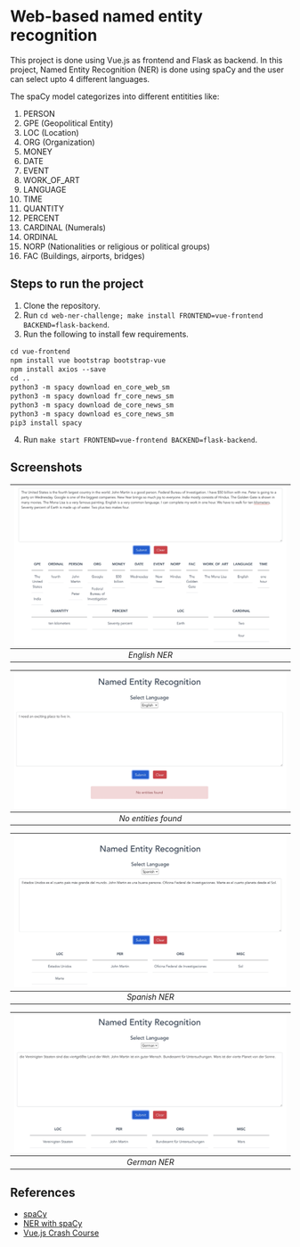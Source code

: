 # Web-based named entity recognition

This project is done using Vue.js as frontend and Flask as backend. In this project, Named Entity Recognition (NER) is done using spaCy and the user can select upto 4 different languages.

The spaCy model categorizes into different entitities like:
1. PERSON
2. GPE (Geopolitical Entity)
3. LOC (Location)
4. ORG (Organization)
5. MONEY 
6. DATE
7. EVENT
8. WORK_OF_ART 
9. LANGUAGE
10. TIME
11. QUANTITY
12. PERCENT
13. CARDINAL (Numerals)
14. ORDINAL
15. NORP (Nationalities or religious or political groups)
16. FAC (Buildings, airports, bridges)

## Steps to run the project
1. Clone the repository.
2. Run `cd web-ner-challenge; make install FRONTEND=vue-frontend BACKEND=flask-backend`.
3. Run the following to install few requirements.
```
cd vue-frontend
npm install vue bootstrap bootstrap-vue
npm install axios --save
cd ..
python3 -m spacy download en_core_web_sm
python3 -m spacy download fr_core_news_sm
python3 -m spacy download de_core_news_sm
python3 -m spacy download es_core_news_sm
pip3 install spacy
```
4. Run `make start FRONTEND=vue-frontend BACKEND=flask-backend`.

## Screenshots

|![English NER](./images/english.jpg)|
|:--:| 
| *English NER* |

|![No Entities](./images/no_entities.jpg)|
|:--:| 
| *No entities found* |

|![Spanish NER](./images/spanish.jpg)|
|:--:| 
| *Spanish NER* |

|![German NER](./images/german.jpg)|
|:--:| 
| *German NER* |


## References

- [spaCy](https://spacy.io/models/en)
- [NER with spaCy](https://towardsdatascience.com/named-entity-recognition-with-nltk-and-spacy-8c4a7d88e7da)
- [Vue.js Crash Course](https://www.youtube.com/watch?v=qZXt1Aom3Cs)

